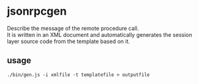 # jsonrpcgen

Describe the message of the remote procedure call.  
It is written in an XML document and automatically generates the session layer source code from the template based on it.

## usage

```
./bin/gen.js -i xmlfile -t templatefile > outputfile
```





